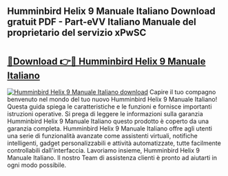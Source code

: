 ## Humminbird Helix 9 Manuale Italiano Download gratuit PDF - Part-eVV Italiano Manuale del proprietario del servizio xPwSC

# <h2><a href="http://df99our.blite.top/?on=Humminbird+Helix+9+Manuale+Italiano">🔗Download 👉🔴 Humminbird Helix 9 Manuale Italiano</a></h2>

[![Humminbird Helix 9 Manuale Italiano download](https://i.imgur.com/lujVjoI.png)](http://df99our.blite.top/?on=Humminbird+Helix+9+Manuale+Italiano)
Capire il tuo compagno benvenuto nel mondo del tuo nuovo Humminbird Helix 9 Manuale Italiano! Questa guida spiega le caratteristiche e le funzioni e fornisce importanti istruzioni operative. Si prega di leggere le informazioni sulla garanzia Humminbird Helix 9 Manuale Italiano questo prodotto è coperto da una garanzia completa. Humminbird Helix 9 Manuale Italiano offre agli utenti una serie di funzionalità avanzate come assistenti virtuali, notifiche intelligenti, gadget personalizzabili e attività automatizzate, tutte facilmente controllabili dall'interfaccia. Lavoriamo insieme, Humminbird Helix 9 Manuale Italiano. Il nostro Team di assistenza clienti è pronto ad aiutarti in ogni modo possibile.
